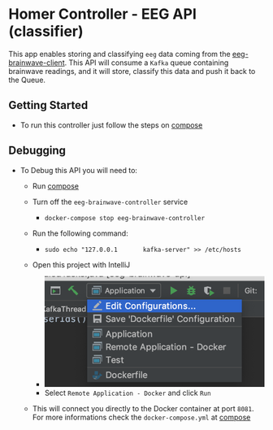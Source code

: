 # Homer Controller - EEG API (classifier)

This app enables storing and classifying `eeg` data coming from the [eeg-brainwave-client](https://github.com/HomeIoTController/eeg-brainwave-client). This API will consume a `Kafka` queue containing brainwave readings, and it will store, classify this data and push it back to the Queue.

## Getting Started

* To run this controller just follow the steps on [compose](https://github.com/HomeIoTController/compose)

## Debugging

* To Debug this API you will need to:
  * Run [compose](https://github.com/HomeIoTController/compose)
  * Turn off the `eeg-brainwave-controller` service
    * `docker-compose stop eeg-brainwave-controller`
  * Run the following command:
    * `sudo echo "127.0.0.1       kafka-server" >> /etc/hosts`
  * Open this project with IntelliJ
    * ![setup_options](./READMEImages/setup_options.png)
    * Select `Remote Application - Docker` and click `Run`

  * This will connect you directly to the Docker container at port `8081`. For more informations check the `docker-compose.yml` at [compose](https://github.com/HomeIoTController/compose)
